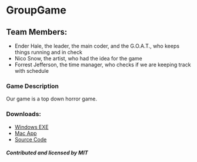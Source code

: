 # GroupGame

## Team Members:
* Ender Hale, the leader, the main coder, and the G.O.A.T., who keeps things running and in check 
* Nico Snow, the artist, who had the idea for the game
* Forrest Jefferson, the time manager, who checks if we are keeping track with schedule
  
### Game Description
Our game is a top down horror game.

### Downloads:
* [Windows EXE]()
* [Mac App]()
* [Source Code]()

##### Contributed and licensed by MIT
